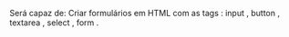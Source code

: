 Será capaz de:
	Criar formulários em HTML com as tags : input , button , textarea , select , form .
